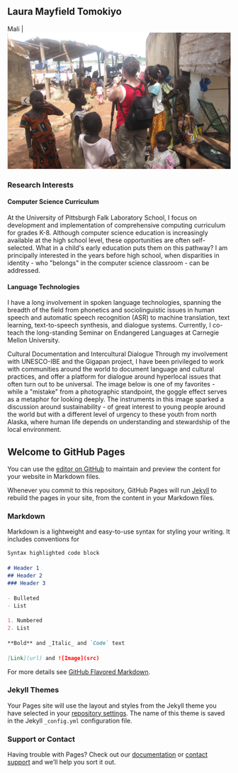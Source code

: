 ## Laura Mayfield Tomokiyo 
Mali | ![GitHub Logo](./mali.png)

### Research Interests
#### Computer Science Curriculum
At the University of Pittsburgh Falk Laboratory School, I focus on development and implementation of comprehensive computing curriculum for grades K-8. Although computer science education is increasingly available at the high school level, these opportunities are often self-selected. What in a child's early education puts them on this pathway? I am principally interested in the years before high school, when disparities in identity - who "belongs" in the computer science classroom - can be addressed.

#### Language Technologies
I have a long involvement in spoken language technologies, spanning the breadth of the field from phonetics and sociolinguistic issues in human speech and automatic speech recognition (ASR) to machine translation, text learning, text-to-speech synthesis, and dialogue systems. Currently, I co-teach the long-standing Seminar on Endangered Languages at Carnegie Mellon University.

Cultural Documentation and Intercultural Dialogue
Through my involvement with UNESCO-IBE and the Gigapan project, I have been privileged to work with communities around the world to document language and cultural practices, and offer a platform for dialogue around hyperlocal issues that often turn out to be universal. The image below is one of my favorites - while a "mistake" from a photographic standpoint, the goggle effect serves as a metaphor for looking deeply. The instruments in this image sparked a discussion around sustainability - of great interest to young people around the world but with a different level of urgency to these youth from north Alaska, where human life depends on understanding and stewardship of the local environment.



## Welcome to GitHub Pages

You can use the [editor on GitHub](https://github.com/lauratomokiyo/home/edit/gh-pages/index.md) to maintain and preview the content for your website in Markdown files.

Whenever you commit to this repository, GitHub Pages will run [Jekyll](https://jekyllrb.com/) to rebuild the pages in your site, from the content in your Markdown files.


### Markdown

Markdown is a lightweight and easy-to-use syntax for styling your writing. It includes conventions for

```markdown
Syntax highlighted code block

# Header 1
## Header 2
### Header 3

- Bulleted
- List

1. Numbered
2. List

**Bold** and _Italic_ and `Code` text

[Link](url) and ![Image](src)
```

For more details see [GitHub Flavored Markdown](https://guides.github.com/features/mastering-markdown/).

### Jekyll Themes

Your Pages site will use the layout and styles from the Jekyll theme you have selected in your [repository settings](https://github.com/lauratomokiyo/home/settings/pages). The name of this theme is saved in the Jekyll `_config.yml` configuration file.

### Support or Contact

Having trouble with Pages? Check out our [documentation](https://docs.github.com/categories/github-pages-basics/) or [contact support](https://support.github.com/contact) and we’ll help you sort it out.
